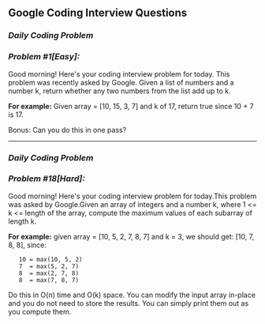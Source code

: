 ## Google Coding Interview Questions

### **_Daily Coding Problem_**
### **_Problem #1[Easy]:_**

Good morning! Here's your coding interview problem for today. This problem was recently asked by Google. Given a list of numbers and a number k, return whether any two numbers from the list add up to k.

**For example:**  Given array = [10, 15, 3, 7] and k of 17, return true since 10 + 7 is 17.

Bonus: Can you do this in one pass?


--------------------------------

### **_Daily Coding Problem_**
### **_Problem #18[Hard]:_**

Good morning! Here's your coding interview problem for today.This problem was asked by Google.Given an array of integers and a number k,
where 1 <= k <= length of the array, compute the maximum values of each subarray of length k.

**For example:** given array = [10, 5, 2, 7, 8, 7] and k = 3, we should get: [10, 7, 8, 8], since:
```
   10 = max(10, 5, 2)
   7  = max(5, 2, 7)
   8  = max(2, 7, 8)
   8  = max(7, 8, 7) 
```   
Do this in O(n) time and O(k) space. You can modify the input array in-place and you do not need to store the results. You can simply 
print them out as you compute them.

